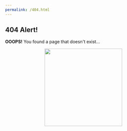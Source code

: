 ```yaml
---
permalink: /404.html
---
```


## 404 Alert!

**OOOPS!** You found a page that doesn't exist...
<p align="center">
    <img width="250" height="250" src="https://synthesis-asu-tml.github.io/Media-Choreography-Lower-Division/forky.jpg">
</p>
